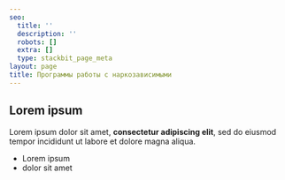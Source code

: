 ```yaml
---
seo:
  title: ''
  description: ''
  robots: []
  extra: []
  type: stackbit_page_meta
layout: page
title: Программы работы с наркозависимыми
---
```

## Lorem ipsum

Lorem ipsum dolor sit amet, **consectetur adipiscing elit**, sed do eiusmod tempor incididunt ut labore et dolore magna aliqua.

- Lorem ipsum
- dolor sit amet